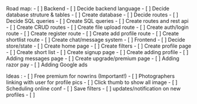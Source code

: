Road map:
    - [ ] Backend
        - [ ] Decide backend language
        - [ ] Decide database struture & tables
        - [ ] Create database
        - [ ] Decide routes
        - [ ] Decide SQL queries
        - [ ] Create SQL queries
        - [ ] Create routes and rest api
            - [ ] Create CRUD routes
            - [ ] Create file upload route
            - [ ] Create auth/login route
            - [ ] Create register route
            - [ ] Create add profile route
            - [ ] Create shortlist route
            - [ ] Create chat/message system
    - [ ] Frontend
        - [ ] Decide store/state
        - [ ] Create home page
        - [ ] Create filters
        - [ ] Create profile page
        - [ ] Create short list
        - [ ] Create signup page
        - [ ] Create adding profile
        - [ ] Adding messages page
        - [ ] Create upgrade/premium page
        - [ ] Adding razor pay
        - [ ] Adding Google ads

Ideas : 
    - [ ] Free premium for nowrins (Important!)
    - [ ] Photographers linking with user for profile pics
    - [ ] Click thumb to show all image
    - [ ] Scheduling online conf
    - [ ] Save filters
    - [ ] updates/notification on new profiles
    - [ ] 